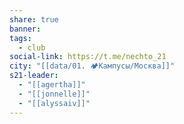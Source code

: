 ```yaml
---
share: true
banner: 
tags:
  - club
social-link: https://t.me/nechto_21
city: "[[data/01. 🏕️Кампусы/Москва]]"
s21-leader:
  - "[[agertha]]"
  - "[[jonnelle]]"
  - "[[alyssaiv]]"
---
```


